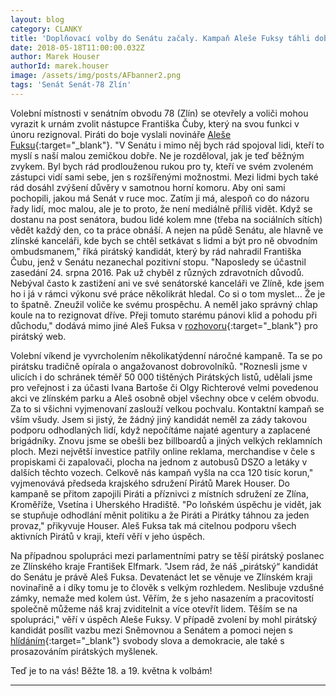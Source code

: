 ```yaml
---
layout: blog
category: CLANKY
title: 'Doplňovací volby do Senátu začaly. Kampaň Aleše Fuksy táhli dobrovolníci'
date: 2018-05-18T11:00:00.032Z
author: Marek Houser
authorId: marek.houser
image: /assets/img/posts/AFbanner2.png
tags: 'Senát Senát-78 Zlín'
---
```

Volební místnosti v senátním obvodu 78 (Zlín) se otevřely a voliči mohou vyrazit k urnám zvolit nástupce Františka Čuby, který na svou funkci v únoru rezignoval. Piráti do boje vyslali novináře [Aleše Fuksu](https://www.alesfuksa.cz){:target="_blank"}. "V Senátu i mimo něj bych rád spojoval lidi, kteří to myslí s naší malou zemičkou dobře. Ne je rozděloval, jak je teď běžným zvykem. Byl bych rád prodlouženou rukou pro ty, kteří ve svém zvoleném zástupci vidí sami sebe, jen s rozšířenými možnostmi. Mezi lidmi bych také rád dosáhl zvýšení důvěry v samotnou horní komoru. Aby oni sami pochopili, jakou má Senát v ruce moc. Zatím ji má, alespoň co do názoru řady lidí, moc malou, ale je to proto, že není mediálně příliš vidět. Když se dostanu na post senátora, budou lidé kolem mne (třeba na sociálních sítích) vědět každý den, co ta práce obnáší. A nejen na půdě Senátu, ale hlavně ve zlínské kanceláři, kde bych se chtěl setkávat s lidmi a být pro ně obvodním ombudsmanem," říká pirátský kandidát, který by rád nahradil Františka Čubu, jenž v Senátu nezanechal pozitivní stopu. "Naposledy se účastnil zasedání 24. srpna 2016. Pak už chyběl z různých zdravotních důvodů. Nebýval často k zastižení ani ve své senátorské kanceláři ve Zlíně, kde jsem ho i já v rámci výkonu své práce několikrát hledal. Co si o tom myslet... Že je to špatně. Zneužil voliče ke svému prospěchu. A neměl jako správný chlap koule na to rezignovat dříve. Přeji tomuto starému pánovi klid a pohodu při důchodu," dodává mimo jiné Aleš Fuksa v [rozhovoru](https://zlinsky.pirati.cz/aktuality/rozhovor-s-kandidatem-alesem-fuksou.html){:target="_blank"} pro pirátský web.

Volební víkend je vyvrcholením několikatýdenní náročné kampaně. Ta se po pirátsku tradičně opírala o angažovanost dobrovolníků. "Roznesli jsme v ulicích i do schránek téměř 50 000 tištěných Pirátských listů, udělali jsme pro veřejnost i za účasti Ivana Bartoše či Olgy Richterové velmi povedenou akci ve zlínském parku a Aleš osobně objel všechny obce v celém obvodu. Za to si všichni vyjmenovaní zaslouží velkou pochvalu. Kontaktní kampaň se vším všudy. Jsem si jistý, že žádný jiný kandidát neměl za zády takovou podporu odhodlaných lidí, když nepočítáme najaté agentury a zaplacené brigádníky. Znovu jsme se obešli bez billboardů a jiných velkých reklamních ploch. Mezi největší investice patřily online reklama, merchandise v čele s propiskami či zapalovači, plocha na jednom z autobusů DSZO a letáky v dalších těchto vozech. Celkově nás kampaň vyšla na cca 120 tisíc korun," vyjmenovává předseda krajského sdružení Pirátů Marek Houser. Do kampaně se přitom zapojili Piráti a příznivci z místních sdružení ze Zlína, Kroměříže, Vsetína i Uherského Hradiště. "Po loňském úspěchu je vidět, jak se stupňuje odhodlání měnit politiku a že Piráti a Pirátky táhnou za jeden provaz," přikyvuje Houser. Aleš Fuksa tak má citelnou podporu všech aktivních Pirátů v kraji, kteří věří v jeho úspěch.

Na případnou spolupráci mezi parlamentními patry se těší pirátský poslanec ze Zlínského kraje František Elfmark. "Jsem rád, že náš „pirátský“ kandidát do Senátu je právě Aleš Fuksa. Devatenáct let se věnuje ve Zlínském kraji novinařině a i díky tomu je to člověk s velkým rozhledem. Neslibuje vzdušné zámky, nemaže med kolem úst. Věřím, že s jeho nasazením a pracovitostí společně můžeme náš kraj zviditelnit a více otevřít lidem. Těším se na spolupráci," věří v úspěch Aleše Fuksy. V případě zvolení by mohl pirátský kandidát posílit vazbu mezi Sněmovnou a Senátem a pomoci nejen s [hlídáním](http://www.alesfuksa.cz/program.html){:target="_blank"} svobody slova a demokracie, ale také s prosazováním pirátských myšlenek.

Teď je to na vás! Běžte 18. a 19. května k volbám!

- - -
